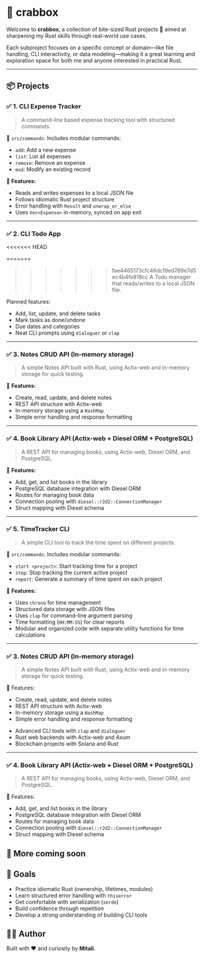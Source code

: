 # 🦀 crabbox

Welcome to **crabbox**, a collection of bite-sized Rust projects 🧠 aimed at sharpening my Rust skills through real-world use cases.

Each subproject focuses on a specific concept or domain—like file handling, CLI interactivity, or data modeling—making it a great learning and exploration space for both me and anyone interested in practical Rust.

---

## 📦 Projects

### ✅ 1. CLI Expense Tracker

> A command-line based expense tracking tool with structured commands.

📁 `src/commands`:
Includes modular commands:

* `add`: Add a new expense
* `list`: List all expenses
* `remove`: Remove an expense
* `mod`: Modify an existing record

🧠 **Features:**

* Reads and writes expenses to a local JSON file
* Follows idiomatic Rust project structure
* Error handling with `Result` and `unwrap_or_else`
* Uses `Vec<Expense>` in-memory, synced on app exit

---

### ✅ 2. CLI Todo App
<<<<<<< HEAD

=======
>>>>>>> fae4465173cfc46dc19ed789e7d5ec4b4fe818cc
> A Todo manager that reads/writes to a local JSON file.

Planned features:

* Add, list, update, and delete tasks
* Mark tasks as done/undone
* Due dates and categories
* Neat CLI prompts using `dialoguer` or `clap`

---

### ✅ 3. Notes CRUD API (In-memory storage)

> A simple Notes API built with Rust, using Actix-web and in-memory storage for quick testing.

🧠 **Features:**

* Create, read, update, and delete notes
* REST API structure with Actix-web
* In-memory storage using a `HashMap`
* Simple error handling and response formatting

---

### ✅ 4. Book Library API (Actix-web + Diesel ORM + PostgreSQL)

> A REST API for managing books, using Actix-web, Diesel ORM, and PostgreSQL.

🧠 **Features:**

* Add, get, and list books in the library
* PostgreSQL database integration with Diesel ORM
* Routes for managing book data
* Connection pooling with `diesel::r2d2::ConnectionManager`
* Struct mapping with Diesel schema

---

### ✅ 5. TimeTracker CLI

> A simple CLI tool to track the time spent on different projects.

📁 `src/commands`:
Includes modular commands:

* `start <project>`: Start tracking time for a project
* `stop`: Stop tracking the current active project
* `report`: Generate a summary of time spent on each project

🧠 **Features:**

* Uses `chrono` for time management
* Structured data storage with JSON files
* Uses `clap` for command-line argument parsing
* Time formatting (`HH:MM:SS`) for clear reports
* Modular and organized code with separate utility functions for time calculations

---

### ✅ 3. Notes CRUD API (In-memory storage)
> A simple Notes API built with Rust, using Actix-web and in-memory storage for quick testing.

🧠 Features:
- Create, read, update, and delete notes
- REST API structure with Actix-web
- In-memory storage using a `HashMap`
- Simple error handling and response formatting

* Advanced CLI tools with `clap` and `dialoguer`
* Rust web backends with Actix-web and Axum
* Blockchain projects with Solana and Rust

---

### ✅ 4. Book Library API (Actix-web + Diesel ORM + PostgreSQL)
> A REST API for managing books, using Actix-web, Diesel ORM, and PostgreSQL.

🧠 Features:
- Add, get, and list books in the library
- PostgreSQL database integration with Diesel ORM
- Routes for managing book data
- Connection pooling with `diesel::r2d2::ConnectionManager`
- Struct mapping with Diesel schema



## 🚧 More coming soon



## 🧪 Goals

* Practice idiomatic Rust (ownership, lifetimes, modules)
* Learn structured error handling with `thiserror`
* Get comfortable with serialization (`serde`)
* Build confidence through repetition
* Develop a strong understanding of building CLI tools



## 🧑‍💻 Author

Built with ❤️ and curiosity by **Mitali**.


